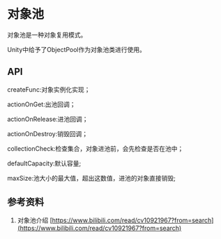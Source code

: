 # 对象池

对象池是一种对象复用模式。

Unity中给予了ObjectPool作为对象池类进行使用。

## API

createFunc:对象实例化实现；

actionOnGet:出池回调；

actionOnRelease:进池回调；

actionOnDestroy:销毁回调；

collectionCheck:检查集合，对象进池前，会先检查是否在池中；

defaultCapacity:默认容量;

maxSize:池大小的最大值，超出这数值，进池的对象直接销毁;&#x20;

## 参考资料

1. 对象池介绍 [https://www.bilibili.com/read/cv10921967?from=search](https://www.bilibili.com/read/cv10921967?from=search)
